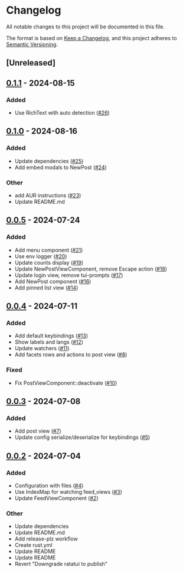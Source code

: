 # Changelog
All notable changes to this project will be documented in this file.

The format is based on [Keep a Changelog](https://keepachangelog.com/en/1.0.0/),
and this project adheres to [Semantic Versioning](https://semver.org/spec/v2.0.0.html).

## [Unreleased]

## [0.1.1](https://github.com/sugyan/tuisky/compare/v0.1.0...v0.1.1) - 2024-08-15

### Added
- Use RichText with auto detection ([#26](https://github.com/sugyan/tuisky/pull/26))

## [0.1.0](https://github.com/sugyan/tuisky/compare/v0.0.5...v0.1.0) - 2024-08-16

### Added
- Update dependencies ([#25](https://github.com/sugyan/tuisky/pull/25))
- Add embed modals to NewPost ([#24](https://github.com/sugyan/tuisky/pull/24))

### Other
- add AUR instructions ([#23](https://github.com/sugyan/tuisky/pull/23))
- Update README.md

## [0.0.5](https://github.com/sugyan/tuisky/compare/v0.0.4...v0.0.5) - 2024-07-24

### Added
- Add menu component ([#21](https://github.com/sugyan/tuisky/pull/21))
- Use env logger ([#20](https://github.com/sugyan/tuisky/pull/20))
- Update counts display ([#19](https://github.com/sugyan/tuisky/pull/19))
- Update NewPostViewComponent, remove Escape action ([#18](https://github.com/sugyan/tuisky/pull/18))
- Update login view, remove tui-prompts ([#17](https://github.com/sugyan/tuisky/pull/17))
- Add NewPost component ([#16](https://github.com/sugyan/tuisky/pull/16))
- Add pinned list view ([#14](https://github.com/sugyan/tuisky/pull/14))

## [0.0.4](https://github.com/sugyan/tuisky/compare/v0.0.3...v0.0.4) - 2024-07-11

### Added
- Add default keybindings ([#13](https://github.com/sugyan/tuisky/pull/13))
- Show labels and langs ([#12](https://github.com/sugyan/tuisky/pull/12))
- Update watchers ([#11](https://github.com/sugyan/tuisky/pull/11))
- Add facets rows and actions to post view ([#8](https://github.com/sugyan/tuisky/pull/8))

### Fixed
- Fix PostViewComponent::deactivate ([#10](https://github.com/sugyan/tuisky/pull/10))

## [0.0.3](https://github.com/sugyan/tuisky/compare/v0.0.2...v0.0.3) - 2024-07-08

### Added
- Add post view ([#7](https://github.com/sugyan/tuisky/pull/7))
- Update config serialize/deserialize for keybindings ([#5](https://github.com/sugyan/tuisky/pull/5))

## [0.0.2](https://github.com/sugyan/tuisky/compare/v0.0.1...v0.0.2) - 2024-07-04

### Added
- Configuration with files ([#4](https://github.com/sugyan/tuisky/pull/4))
- Use IndexMap for watching feed_views ([#3](https://github.com/sugyan/tuisky/pull/3))
- Update FeedViewComponent ([#2](https://github.com/sugyan/tuisky/pull/2))

### Other
- Update dependencies
- Update README.md
- Add release-plz workflow
- Create rust.yml
- Update README
- Update README
- Revert "Downgrade ratatui to publish"
